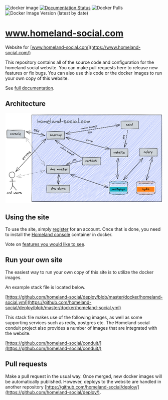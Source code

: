 ![docker image](https://github.com/homeland-social/website/actions/workflows/docker-image.yml/badge.svg) [![Documentation Status](https://readthedocs.org/projects/homeland-social-website/badge/?version=latest)](https://homeland-social-website.readthedocs.io/en/latest/?badge=latest) ![Docker Pulls](https://img.shields.io/docker/pulls/homelandsocial/website-final) ![Docker Image Version (latest by date)](https://img.shields.io/docker/v/homelandsocial/website-final)
# www.homeland-social.com

Website for [www.homeland-social.com](https://www.homeland-social.com/)

This repository contains all of the source code and configuration for the homeland social website. You can make pull requests here to release new features or fix bugs. You can also use this code or the docker images to run your own copy of this website.

See [full documentation](https://homeland-social-website.readthedocs.io/).

## Architecture

![overview](https://raw.githubusercontent.com/homeland-social/website/master/docs/images/overview.png)

## Using the site

To use the site, simply [register](https://www.homeland-social.com/#/registration) for an account. Once that is done, you need to install the [Homeland console](https://github.com/homeland-social/console/) container in docker.

Vote on [features you would like to see](https://productific.com/@Homelandsocial).

## Run your own site

The easiest way to run your own copy of this site is to utilize the docker images.

An example stack file is located below. 

[https://github.com/homeland-social/deploy/blob/master/docker/homeland-social.yml](https://github.com/homeland-social/deploy/blob/master/docker/homeland-social.yml)

This stack file makes use of the following images, as well as some supporting services such as redis, postgres etc. The Homeland social conduit project also provides a number of images that are integrated with the website.

[https://github.com/homeland-social/conduit/](https://github.com/homeland-social/conduit/)

## Pull requests

Make a pull request in the usual way. Once merged, new docker images will be automatically published. However, deploys to the website are handled in another repository [https://github.com/homeland-social/deploy/](https://github.com/homeland-social/deploy/).